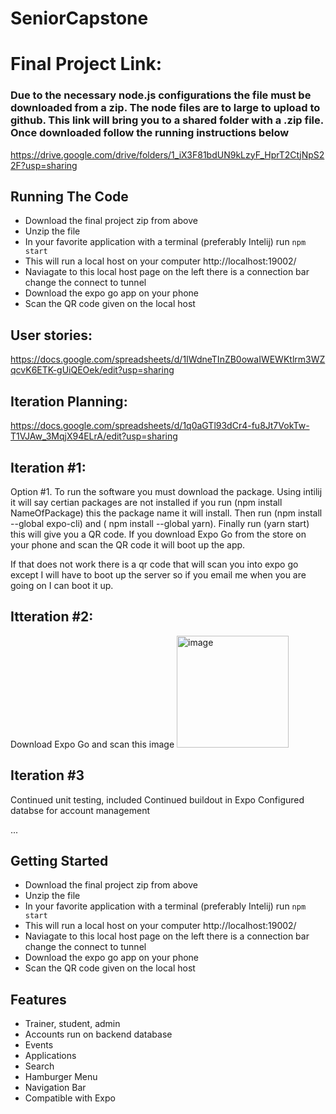 # SeniorCapstone

# Final Project Link:
### Due to the necessary node.js configurations the file must be downloaded from a zip. The node files are to large to upload to github. This link will bring you to a shared folder with a .zip file. Once downloaded follow the running instructions below
https://drive.google.com/drive/folders/1_iX3F81bdUN9kLzyF_HprT2CtjNpS22F?usp=sharing

## Running The Code
- Download the final project zip from above
- Unzip the file
- In your favorite application with a terminal (preferably Intelij) run `npm start`
- This will run a local host on your computer http://localhost:19002/
- Naviagate to this local host page on the left there is a connection bar change the connect to tunnel
- Download the expo go app on your phone
- Scan the QR code given on the local host

## User stories:
https://docs.google.com/spreadsheets/d/1IWdneTInZB0owaIWEWKtlrm3WZqcvK6ETK-gUiQEOek/edit?usp=sharing

## Iteration Planning:
https://docs.google.com/spreadsheets/d/1q0aGTl93dCr4-fu8Jt7VokTw-T1VJAw_3MqjX94ELrA/edit?usp=sharing

## Iteration #1:
Option #1. To run the software you must download the package. Using intilij it will say certian packages are not installed if you run (npm install NameOfPackage) this the package name it will install. Then run (npm install --global expo-cli) and ( npm install --global yarn). Finally run (yarn start) this will give you a QR code. If you download Expo Go from the store on your phone and scan the QR code it will boot up the app. 


If that does not work there is a qr code that will scan you into expo go except I will have to boot up the server so if you email me when you are going on I can boot it up.  

## Itteration #2:
Download Expo Go and scan this image
<img width="179" alt="image" src="https://user-images.githubusercontent.com/42981247/160029696-ca45e9d6-ad15-48e6-a0c1-1a0626c81dcb.png">


## Iteration #3

Continued unit testing, included
Continued buildout in Expo
Configured databse for account management

...

## Getting Started
- Download the final project zip from above
- Unzip the file
- In your favorite application with a terminal (preferably Intelij) run `npm start`
- This will run a local host on your computer http://localhost:19002/
- Naviagate to this local host page on the left there is a connection bar change the connect to tunnel
- Download the expo go app on your phone
- Scan the QR code given on the local host


## Features

- Trainer, student, admin
- Accounts run on backend database
- Events
- Applications
- Search
- Hamburger Menu
- Navigation Bar
- Compatible with Expo
